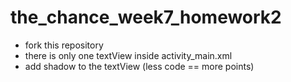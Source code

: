 # the_chance_week7_homework2

- fork this repository
- there is only one textView inside activity_main.xml
- add shadow to the textView (less code == more points)
